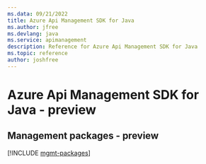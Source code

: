```yaml
---
ms.data: 09/21/2022
title: Azure Api Management SDK for Java
ms.author: jfree
ms.devlang: java
ms.service: apimanagement
description: Reference for Azure Api Management SDK for Java
ms.topic: reference
author: joshfree
---
```

# Azure Api Management SDK for Java - preview

## Management packages - preview
[!INCLUDE [mgmt-packages](api-management-mgmt-index.md)]